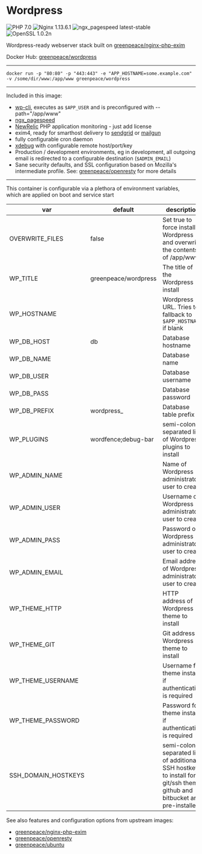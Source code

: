 # Wordpress

![PHP 7.0](https://img.shields.io/badge/php-7.0-brightgreen.svg) ![Nginx 1.13.6.1](https://img.shields.io/badge/nginx-1.13.6.1-brightgreen.svg) ![ngx_pagespeed latest-stable](https://img.shields.io/badge/ngx_pagespeed-latest--stable-brightgreen.svg) ![OpenSSL 1.0.2n](https://img.shields.io/badge/OpenSSL-1.0.2n-brightgreen.svg)

Wordpress-ready webserver stack built on [greenpeace/nginx-php-exim](https://hub.docker.com/r/greenpeace/nginx-php-exim/)

Docker Hub: [greenpeace/wordpress](https://hub.docker.com/r/greenpeace/wordpress/)

---

`docker run -p "80:80" -p "443:443" -e "APP_HOSTNAME=some.example.com" -v /some/dir/www:/app/www greenpeace/wordpress`

---

Included in this image:
- [wp-cli](http://wp-cli.org/), executes as `$APP_USER` and is preconfigured with --path="/app/www"
- [ngx_pagespeed](https://github.com/pagespeed/ngx_pagespeed)
- [NewRelic](https://newrelic.com) PHP application monitoring - just add license
- exim4, ready for smarthost delivery to [sendgrid](https://sendgrid.net) or [mailgun](http://mailgun.net/)
- fully configurable cron daemon
- [xdebug](https://xdebug.org/) with configurable remote host/port/key
- Production / development environments, eg in development, all outgoing email is redirected to a configurable destination (`$ADMIN_EMAIL`)
- Sane security defaults, and SSL configuration based on Mozilla's intermediate profile. See: [greenpeace/openresty](https://hub.docker.com/r/greenpeace/openresty/) for more details

---

This container is configurable via a plethora of environment variables, which are applied on boot and service start

var | default | description
--- | ------- | -----------
OVERWRITE_FILES | false | Set true to force install Wordpress and overwrite the contents of /app/www
WP_TITLE | greenpeace/wordpress | The title of the Wordpress install
WP_HOSTNAME |  | Wordpress URL. Tries to fallback to `$APP_HOSTNAME` if blank
WP_DB_HOST | db | Database hostname
WP_DB_NAME |  | Database name
WP_DB_USER |  | Database username
WP_DB_PASS |  | Database password
WP_DB_PREFIX | wordpress_ | Database table prefix
WP_PLUGINS | wordfence;debug-bar | semi-colon separated list of Wordpress plugins to install
WP_ADMIN_NAME |  | Name of Wordpress administrator user to create
WP_ADMIN_USER |  | Username of Wordpress administrator user to create
WP_ADMIN_PASS |  | Password of Wordpress administrator user to create
WP_ADMIN_EMAIL |  | Email address of Wordpress administrator user to create
WP_THEME_HTTP |  | HTTP address of Wordpress theme to install
WP_THEME_GIT |  | Git address of Wordpress theme to install
WP_THEME_USERNAME |  | Username for theme install if authentication is required
WP_THEME_PASSWORD |  | Password for theme install if authentication is required
SSH_DOMAIN_HOSTKEYS |  | semi-colon separated list of additional SSH hostkeys to install for git/ssh theme.  github and bitbucket are pre-installed


See also features and configuration options from upstream images:
- [greenpeace/nginx-php-exim](https://hub.docker.com/r/greenpeace/nginx-php-exim/)
- [greenpeace/openresty](https://hub.docker.com/r/greenpeace/openresty/)
- [greenpeace/ubuntu](https://hub.docker.com/r/greenpeace/ubuntu/)
